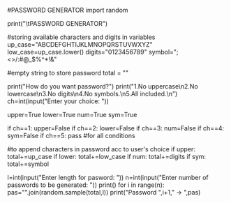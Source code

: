 #PASSWORD GENERATOR
import random

print("\tPASSWORD GENERATOR")

#storing available characters and digits in variables
up_case="ABCDEFGHTIJKLMNOPQRSTUVWXYZ"
low_case=up_case.lower()
digits="0123456789"
symbol=";<>/:#@_$%^*!&"

#empty string to store password
total = ""

print("How do you want password?")
print("1.No uppercase\n2.No lowercase\n3.No digits\n4.No symbols.\n5.All included.\n")
ch=int(input("Enter your choice: "))

upper=True
lower=True
num=True
sym=True

if ch==1:
    upper=False
if ch==2:
    lower=False
if ch==3:
    num=False
if ch==4:
    sym=False
if ch==5:
	pass   #for all conditions

#to append characters in password acc to user's choice
if upper:
    total+=up_case
if lower:
    total+=low_case
if num:
    total+=digits
if sym:
    total+=symbol

l=int(input("Enter length for pasword: "))
n=int(input("Enter number of passwords to be generated: "))
print()
for i in range(n):
    pas="".join(random.sample(total,l))
    print("Password ",i+1," -> ",pas)
    

